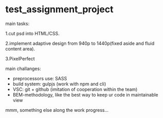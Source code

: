 # test_assignment_project

main tasks:

1.cut psd into HTML/CSS.

2.implement adaptive design from 940p to 1440p(fixed aside and fluid content area).

3.PixelPerfect

main challanges:
- preprocessors use: SASS
- build system: gulpjs (work with npm and cli)
- VSC: git + github (imitation of cooperation within the team)
- BEM-methodology, like the best way to keep ur code in maintainable view

mmm, something else along the work progress...
